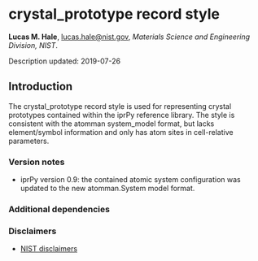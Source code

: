 # crystal_prototype record style

**Lucas M. Hale**, [lucas.hale@nist.gov](mailto:lucas.hale@nist.gov?Subject=ipr-demo), *Materials Science and Engineering Division, NIST*.

Description updated: 2019-07-26

## Introduction

The crystal_prototype record style is used for representing crystal prototypes contained within the iprPy reference library. The style is consistent with the atomman system_model format, but lacks element/symbol information and only has atom sites in cell-relative parameters.

### Version notes

- iprPy version 0.9: the contained atomic system configuration was updated to the new atomman.System model format.

### Additional dependencies

### Disclaimers

- [NIST disclaimers](http://www.nist.gov/public_affairs/disclaimer.cfm)

